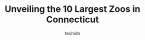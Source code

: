 ---
layout: ampstory
image: https://i0.wp.com/paketmu.com/wp-content/uploads/2023/06/riverside-reptiles-education-center-0-in-connecticut-1686369692.jpeg?resize=640,853
author: techidn
featured: false
description: Explore the diverse Zoo scene in Connecticut, home to an incredible selection of 10 establishments catering to every taste. Whether youre in search of iconic favorites or undiscovered treas
title: Unveiling the 10 Largest Zoos in Connecticut
cover:
   title: Unveiling the 10 Largest Zoos in Connecticut
   subtitle: RICKPATE
   background: https://paketmu.com/wp-content/uploads/2023/06/riverside-reptiles-education-center-0-in-connecticut-1686369692.jpeg

pages: 
 - layout: thirds
   top: <h1>#1 SeaQuest Connecticut</h1>
   bottom: "<p>Lovely place to take the kids and good experience for adults too. We really enjoyed feeding the birds, watching the sting rays from beneath the glass, and the talking par</p>"
   background: https://paketmu.com/wp-content/uploads/2023/06/riverside-reptiles-education-center-1-in-connecticut-1686369693.jpeg
   backgroundblur: true
 - layout: thirds
   top: <h1>#2 Connecticuts Beardsley Zoo</h1>
   bottom: "<p>Great zoo. They have an amazing range of animals. The park is super clean and the staff is super friendly and helpful. You must check out the peacock Cafe. The chef takes</p>"
   background: https://paketmu.com/wp-content/uploads/2023/06/riverside-reptiles-education-center-2-in-connecticut-1686369694.jpeg
   cta:
      link: https://paketmu.com/unveiling-the-10-largest-zoos-in-connecticut/
      text: Unveiling the 10 Largest Zoos in Connecticut
 - layout: thirds
   top: <h1>#3 Flamig Farm</h1>
   bottom: "<p>They have great camps for kids. Thanks Farmer Kelly for the fun times!! Everyone who works there is friendly and accommodating. If your not in the camp you can buy a buck</p>"
   background: https://paketmu.com/wp-content/uploads/2023/06/riverside-reptiles-education-center-3-in-connecticut-1686369695.jpeg
   cta:
      link: https://paketmu.com/unveiling-the-10-largest-zoos-in-connecticut/
      text: Unveiling the 10 Largest Zoos in Connecticut
 - layout: thirds
   top: <h1>#4 Riverside Reptiles Education Center</h1>
   bottom: "<p>132 S Rd, Enfield, CT 06082, United States</p>"
   background: https://images.unsplash.com/photo-1527067829737-402993088e6b?ixlib=rb-4.0.3&ixid=MnwxMjA3fDB8MHxwaG90by1wYWdlfHx8fGVufDB8fHx8&auto=format&fit=crop&w=640&h=853&q=80
   cta:
      link: https://paketmu.com/unveiling-the-10-largest-zoos-in-connecticut/
      text: Unveiling the 10 Largest Zoos in Connecticut
 - layout: thirds
   top: <h1>#5 Action Wildlife Foundation</h1>
   bottom: "<p>435 Torrington Rd, Goshen, CT 06756, United States</p>"
   background: https://images.unsplash.com/photo-1614648718611-0635f29016cb?ixlib=rb-4.0.3&ixid=MnwxMjA3fDB8MHxwaG90by1wYWdlfHx8fGVufDB8fHx8&auto=format&fit=crop&w=640&h=853&q=80
   cta:
      link: https://paketmu.com/unveiling-the-10-largest-zoos-in-connecticut/
      text: Unveiling the 10 Largest Zoos in Connecticut
 - layout: thirds
   top: <h1>#6 R W Commerford & Sons</h1>
   bottom: "<p>48 Torrington Rd, Goshen, CT 06756, United States</p>"
   background: https://images.unsplash.com/photo-1615749413727-825b59a857b5?ixlib=rb-4.0.3&ixid=MnwxMjA3fDB8MHxwaG90by1wYWdlfHx8fGVufDB8fHx8&auto=format&fit=crop&w=640&h=853&q=80
   cta:
      link: https://paketmu.com/unveiling-the-10-largest-zoos-in-connecticut/
      text: Unveiling the 10 Largest Zoos in Connecticut
 - layout: thirds
   top: <h1>#7 Highwire Deer & Animal Farm</h1>
   bottom: "<p>68 Park Rd, Woodbury, CT 06798, United States</p>"
   background: https://images.unsplash.com/photo-1553949345-eb786bb3f7ba?ixlib=rb-4.0.3&ixid=MnwxMjA3fDB8MHxwaG90by1wYWdlfHx8fGVufDB8fHx8&auto=format&fit=crop&w=640&h=853&q=80
   cta:
      link: https://paketmu.com/unveiling-the-10-largest-zoos-in-connecticut/
      text: Unveiling the 10 Largest Zoos in Connecticut
 - layout: thirds
   middle: Continue reading...
   background: https://images.unsplash.com/photo-1489694553447-4c9339da310d?ixlib=rb-4.0.3&ixid=MnwxMjA3fDB8MHxwaG90by1wYWdlfHx8fGVufDB8fHx8&auto=format&fit=crop&w=640&h=853&q=80
   cta:
      link: https://paketmu.com/unveiling-the-10-largest-zoos-in-connecticut/
      text: Unveiling the 10 Largest Zoos in Connecticut
      
---
